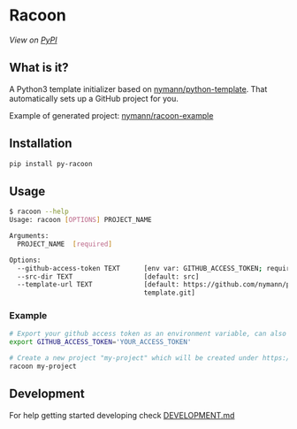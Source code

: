 # Racoon

_View on [PyPI](https://pypi.org/project/py-racoon)_

## What is it?

A Python3 template initializer based on [nymann/python-template](https://github.com/nymann/python-template). That automatically sets up a GitHub project for you.

Example of generated project: [nymann/racoon-example](https://github.com/nymann/racoon-example)

## Installation

```sh
pip install py-racoon
```

## Usage

```sh
$ racoon --help
Usage: racoon [OPTIONS] PROJECT_NAME

Arguments:
  PROJECT_NAME  [required]

Options:
  --github-access-token TEXT      [env var: GITHUB_ACCESS_TOKEN; required]
  --src-dir TEXT                  [default: src]
  --template-url TEXT             [default: https://github.com/nymann/python-
                                  template.git]
```

### Example

```sh
# Export your github access token as an environment variable, can also be provided via --github-access-token
export GITHUB_ACCESS_TOKEN='YOUR_ACCESS_TOKEN'

# Create a new project "my-project" which will be created under https://github.com/YOUR_USERNAME/my-project
racoon my-project
```

## Development

For help getting started developing check [DEVELOPMENT.md](DEVELOPMENT.md)
